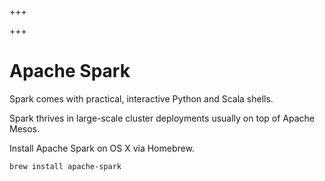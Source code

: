 
+++

+++
# Apache Spark

Spark comes with practical, interactive Python and Scala shells.

Spark thrives in large-scale cluster deployments usually on top of Apache Mesos.

Install Apache Spark on OS X via Homebrew.

```bash
brew install apache-spark
```

